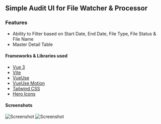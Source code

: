## Simple Audit UI for File Watcher & Processor

### Features

- Ability to Filter based on Start Date, End Date, File Type, File Status & File Name
- Master Detail Table 

#### Frameworks & Libraries used

- [Vue 3](https://vuejs.org)
- [Vite](https://vitejs.dev/)
- [VueUse](https://vueuse.org/)
- [VueUse Motion](https://vueuse-motion-demo.netlify.app/)
- [Tailwind CSS](https://tailwindcss.com/)
- [Hero Icons](https://heroicons.com/)

#### Screenshots

![Screenshot](https://github.com/gouthamrangarajan/Vuejs/blob/master/file-processing-audit/Screenshot_1.gif)
![Screenshot](https://github.com/gouthamrangarajan/Vuejs/blob/master/file-processing-audit/Screenshot_2.gif)
